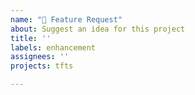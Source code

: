 ```yaml
---
name: "🚀 Feature Request"
about: Suggest an idea for this project
title: ''
labels: enhancement
assignees: ''
projects: tfts

---
```

